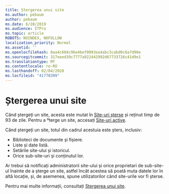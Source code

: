 ```yaml
---
title: Ștergerea unui site
ms.author: pebaum
author: pebaum
ms.date: 6/20/2019
ms.audience: ITPro
ms.topic: article
ROBOTS: NOINDEX, NOFOLLOW
localization_priority: Normal
ms.assetid: ''
ms.openlocfilehash: 8aa4c604c96e4bef0093ea4abc3cabd0c6a7d90e
ms.sourcegitcommit: 317eeed39c7777a922442992d67733726c41d9e1
ms.translationtype: MT
ms.contentlocale: ro-RO
ms.lasthandoff: 02/04/2020
ms.locfileid: "41770399"
---
```

# <a name="delete-a-site"></a>Ștergerea unui site

Când ștergeți un site, acesta este mutat în [Site-uri șterse](https://admin.microsoft.com/sharepoint) și reținut timp de 93 de zile. Pentru a ºterge un site, accesați [Site-uri active](https://admin.microsoft.com/sharepoint?page=sitemanagement&modern=true). 

Când ștergeți un site, totul din cadrul acestuia este șters, inclusiv:

- Biblioteci de documente și fișiere.
- Liste și date listă.
- Setările site-ului și istoricul.
- Orice sub-site-uri și conținutul lor.

Ar trebui să notificați administratorii site-ului și orice proprietari de sub-site-ul înainte de a șterge un site, astfel încât acestea să poată muta datele lor în altă locație, și, de asemenea, spune utilizatorilor când site-urile vor fi șterse.

Pentru mai multe informații, consultați [Ștergerea unui site](https://docs.microsoft.com/sharepoint/delete-site-collection).
